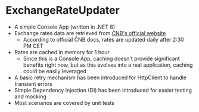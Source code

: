 # ExchangeRateUpdater

- A simple Console App (written in .NET 8)
- Exchange rates data are retrieved from [ČNB's official website](https://www.cnb.cz/en/financial-markets/foreign-exchange-market/central-bank-exchange-rate-fixing/central-bank-exchange-rate-fixing/daily.txt)
  - According to official ČNB docs, rates are updated daily after 2:30 PM CET
- Rates are cached in memory for 1 hour
  - Since this is a Console App, caching doesn't provide significant benefits right now, but as this evolves into a real application, caching could be easily leveraged
- A basic retry mechanism has been introduced for HttpClient to handle transient errors
- Simple Dependency Injection (DI) has been introduced for easier testing and mocking
- Most scenarios are covered by unit tests
